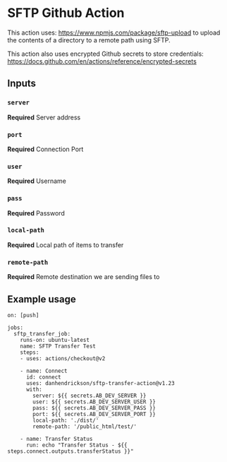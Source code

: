 # SFTP Github Action

This action uses: https://www.npmjs.com/package/sftp-upload to upload the contents of a directory to a remote path using SFTP.

This action also uses encrypted Github secrets to store credentials: https://docs.github.com/en/actions/reference/encrypted-secrets

## Inputs

### `server`

**Required** Server address

### `port`

**Required** Connection Port

### `user`

**Required** Username

### `pass`

**Required** Password

### `local-path`

**Required** Local path of items to transfer

### `remote-path`

**Required** Remote destination we are sending files to

## Example usage


```
on: [push]

jobs:
  sftp_transfer_job:
    runs-on: ubuntu-latest
    name: SFTP Transfer Test
    steps:
    - uses: actions/checkout@v2
   
    - name: Connect
      id: connect
      uses: danhendrickson/sftp-transfer-action@v1.23
      with:
        server: ${{ secrets.AB_DEV_SERVER }}
        user: ${{ secrets.AB_DEV_SERVER_USER }}
        pass: ${{ secrets.AB_DEV_SERVER_PASS }}
        port: ${{ secrets.AB_DEV_SERVER_PORT }}
        local-path: './dist/'
        remote-path: '/public_html/test/'

    - name: Transfer Status
      run: echo "Transfer Status - ${{ steps.connect.outputs.transferStatus }}"
```